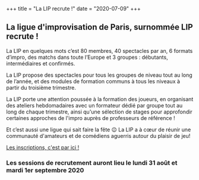 +++
title = "La LIP recrute !"
date = "2020-07-09"
+++

## La ligue d'improvisation de Paris, surnommée LIP recrute ! 

La LIP en quelques mots c’est 80 membres, 40 spectacles par an, 6 formats d’impro, des matchs dans toute l’Europe et 3 groupes : débutants, intermédiaires et confirmés.

La LIP propose des spectacles pour tous les groupes de niveau tout au long de l’année, et des modules de formation communs à tous les niveaux à partir du troisième trimestre.

La LIP porte une attention poussée à la formation des joueurs, en organisant des ateliers hebdomadaires avec un formateur dédié par groupe tout au long de chaque trimestre, ainsi qu'une sélection de stages pour approfondir certaines approches de l'impro auprès de professeurs de référence !

Et c’est aussi une ligue qui sait faire la fête 😉 La LIP a à cœur de réunir une communauté d'amateurs et de comédiens aguerris autour du plaisir de jeu!

[Les inscriptions, c'est par ici !](https://www.improparis.com/inscription/)

### Les sessions de recrutement auront lieu le lundi 31 août et mardi 1er septembre 2020
